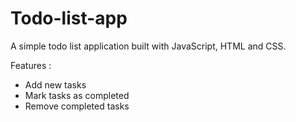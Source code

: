 # Todo-list-app
A simple todo list application built with JavaScript, HTML and CSS.

Features :
<ul> 
<li> Add new tasks </li>
<li>Mark tasks as completed</li>
<li>Remove completed tasks</li>
</ul>

